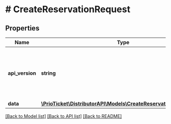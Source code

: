 # # CreateReservationRequest

## Properties

Name | Type | Description | Notes
------------ | ------------- | ------------- | -------------
**api_version** | **string** | Represents the version of the service API that&#39;s served in the response. | [readonly]
**data** | [**\PrioTicket\DistributorAPI\Models\CreateReservationRequestData**](CreateReservationRequestData.md) |  |

[[Back to Model list]](../../README.md#models) [[Back to API list]](../../README.md#endpoints) [[Back to README]](../../README.md)
